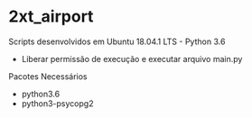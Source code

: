 # 2xt_airport

Scripts desenvolvidos em Ubuntu 18.04.1 LTS - Python 3.6

- Liberar permissão de execução e executar arquivo main.py

Pacotes Necessários

- python3.6
- python3-psycopg2
